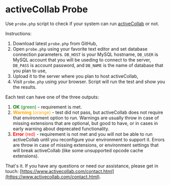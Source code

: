 # activeCollab Probe

Use ``probe.php`` script to check if your system can run [activeCollab](https://www.activecollab.com) or not. 

Instructions:

1. Download latest ``probe.php`` from GitHub, 
2. Open ``probe.php`` using your favorite text editor and set database connection parameters. ``DB_HOST`` is your MySQL hostname, ``DB_USER`` is MySQL account that you will be useding to connect to the server, ``DB_PASS`` is account password, and ``DB_NAME`` is the name of database that you plan to use, 
3. Upload it to the server where you plan to host activeCollab, 
4. Visit ``probe.php`` using your browser. Script will run the test and show you the results.

Each test can have one of the three outputs:

1. <span style="color: green">**OK** (green)</span> - requirement is met.
2. <span style="color: orange">**Warning** (orange)</span> - test did not pass, but activeCollab does not require that environment option to run. Warnings are usually throw in case of missing extensions that are optional, but good to have, or in cases in early warning about deprecated functionality.
3. <span style="color: red">**Error** (red)</span> - requirement is not met and you will not be able to run activeCollab until you reconfigure your environment to support it. Errors are throw in case of missing extensions, or environment settings that will break activeCollab (like some unsupported opcode cache extensions).

That's it. If you have any questions or need our assistance, please get in touch: [https://www.activecollab.com/contact.html](https://www.activecollab.com/contact.html).